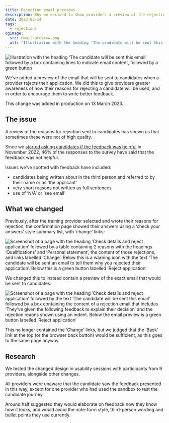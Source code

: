 ```yaml
---
title: Rejection email previews
description: Why we decided to show providers a preview of the rejection emails that will be sent to candidates
date: 2023-03-14
tags:
  - rejections
ogImage:
  src: email-preview.png
  alt: "Illustration with the heading ‘The candidate will be sent this email’ followed by a box containing lines to indicate email content, followed by a green button"
---
```


![Illustration with the heading ‘The candidate will be sent this email’ followed by a box containing lines to indicate email content, followed by a green button](email-preview.png)

We’ve added a preview of the email that will be sent to candidates when a provider rejects their application. We did this to give providers greater awareness of how their reasons for rejecting a candidate will be used, and in order to encourage them to write better feedback.

This change was added in production on 13 March 2023.

## The issue

A review of the reasons for rejection sent to candidates has shown us that sometimes these were not of high quality.

Since we [started asking candidates if the feedback was helpful](/apply-for-teacher-training/asking-candidates-if-rejection-feedback-is-helpful/) in November 2022, 46% of the responses to the survey have said that the feedback was not helpful.

Issues we’ve spotted with feedback have included:

- candidates being written about in the third person and referred to by their name or as ‘the applicant’
- very short reasons not written as full sentences
- use of ‘N/A’ or ‘see email’

## What we changed

Previously, after the training provider selected and wrote their reasons for rejection, the confirmation page showed their answers using a ‘check your answers’ style summary list, with ‘change’ links:

![Screenshot of a page with the heading ’Check details and reject application’ followed by a table containing 2 reasons with the headings ‘Qualifications’ and ‘Personal statement’, the content of those rejections, and links labelled ‘Change’. Below this is a warning icon with the text ‘The candidate will be sent an email to tell them why you rejected their application’. Below this is a green button labelled ‘Reject application’](previous-check-answers.png)

We changed this to instead contain a preview of the exact email that would be sent to candidates:

![Screenshot of a page with the heading ’Check details and reject application’ followed by the text ‘The candidate will be sent this email’ followed by a box containing the content of a rejection email that includes ‘They’ve given the following feedback to explain their decision’ and the rejection reaons shown using an indent. Below the email preview is a green button labelled ‘Reject application’](screenshot-of-email-preview.png)

This no longer contained the ‘Change’ links, but we judged that the ‘Back’ link at the top (or the browser back button) would be sufficient, as this goes to the same page anyway.

## Research

We tested the changed design in usability sessions with participants from 9 providers, alongside other changes.

All providers were unaware that the candidate saw the feedback presented in this way, except for one provider who had used the sandbox to test the candidate journey.

Around half suggested they would elaborate on feedback now they know how it looks, and would avoid the note-form style, third-person wording and bullet points they use currently.
